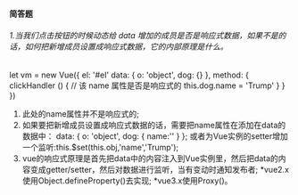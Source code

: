 #### 简答题

###### 1.当我们点击按钮的时候动态给 data 增加的成员是否是响应式数据，如果不是的话，如何把新增成员设置成响应式数据，它的内部原理是什么。

let vm = new Vue({
 el: '#el'
 data: {
  o: 'object',
  dog: {}
 },
 method: {
  clickHandler () {
   // 该 name 属性是否是响应式的
   this.dog.name = 'Trump'
  }
 }
})

1. 此处的name属性并不是响应式的;
2. 如果要把新增成员设置成响应式数据的话，需要把name属性在添加在data的数据中：
data: {
    o: 'object',
    dog: {
        name:''
    }
};
或者为Vue实例的setter增加一个监听:this.$set(this.obj,'name','Trump');
3. vue的响应式原理是首先把data中的内容注入到Vue实例里，然后把data的内容变成getter/setter，然后对数据进行监听，当有变动时通知发布者;
*vue2.x使用Object.defineProperty()去实现;
*vue3.x使用Proxy()。

